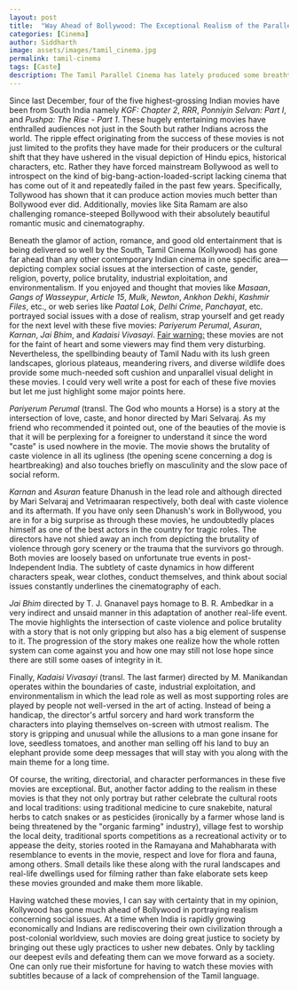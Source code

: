 ```yaml
---
layout: post
title:  "Way Ahead of Bollywood: The Exceptional Realism of the Parallel Tamil Cinema Tackling Social Issues"
categories: [Cinema]
author: Siddharth
image: assets/images/tamil_cinema.jpg
permalink: tamil-cinema
tags: [Caste]
description: The Tamil Parallel Cinema has lately produced some breathtaking movies on social issues.
---
```

Since last December, four of the five highest-grossing Indian movies have been from South India namely <i>KGF: Chapter 2</i>, <i>RRR</i>,  <i>Ponniyin Selvan: Part I</i>, and <i>Pushpa: The Rise - Part 1</i>. These hugely entertaining movies have enthralled audiences not just in the South but rather Indians across the world. The ripple effect originating from the success of these movies is not just limited to the profits they have made for their producers or the cultural shift that they have ushered in the visual depiction of Hindu epics, historical characters, etc. Rather they have forced mainstream Bollywood as well to introspect on the kind of big-bang-action-loaded-script lacking cinema that has come out of it and repeatedly failed in the past few years. Specifically, Tollywood has shown that it can produce action movies much better than Bollywood ever did. Additionally, movies like Sita Ramam are also challenging romance-steeped Bollywood with their absolutely beautiful romantic music and cinematography. 

Beneath the glamor of action, romance, and good old entertainment that is being delivered so well by the South, Tamil Cinema (Kollywood) has gone far ahead than any other contemporary Indian cinema in one specific area—depicting complex social issues at the intersection of caste, gender, religion, poverty, police brutality, industrial exploitation, and environmentalism. If you enjoyed and thought that movies like <i>Masaan</i>, <i>Gangs of Wasseypur</i>, <i>Article 15</i>, <i>Mulk</i>, <i>Newton</i>, <i>Ankhon Dekhi</i>, <i>Kashmir Files</i>, etc., or web series like <i>Paatal Lok</i>, <i>Delhi Crime</i>, <i>Panchayat</i>, etc. portrayed social issues with a dose of realism, strap yourself and get ready for the next level with these five movies: <i>Pariyerum Perumal</i>, <i>Asuran</i>, <i>Karnan</i>, <i>Jai Bhim</i>, and <i>Kadaisi Vivasayi</i>. <u>Fair warning:</u> these movies are not for the faint of heart and some viewers may find them very disturbing. Nevertheless, the spellbinding beauty of Tamil Nadu with its lush green landscapes, glorious plateaus, meandering rivers, and diverse wildlife does provide some much-needed soft cushion and unparallel visual delight in these movies. I could very well write a post for each of these five movies but let me just highlight some major points here.

<i>Pariyerum Perumal</i> (transl. The God who mounts a Horse) is a story at the intersection of love, caste, and honor directed by Mari Selvaraj. As my friend who recommended it pointed out, one of the beauties of the movie is that it will be perplexing for a foreigner to understand it since the word "caste" is used nowhere in the movie. The movie shows the brutality of caste violence in all its ugliness (the opening scene concerning a dog is heartbreaking) and also touches briefly on masculinity and the slow pace of social reform.

<i>Karnan</i> and <i>Asuran</i> feature Dhanush in the lead role and although directed by Mari Selvaraj and Vetrimaaran respectively, both deal with caste violence and its aftermath. If you have only seen Dhanush's work in Bollywood, you are in for a big surprise as through these movies, he undoubtedly places himself as one of the best actors in the country for tragic roles. The directors have not shied away an inch from depicting the brutality of violence through gory scenery or the trauma that the survivors go through. Both movies are loosely based on unfortunate true events in post-Independent India. The subtlety of caste dynamics in how different characters speak, wear clothes, conduct themselves, and think about social issues constantly underlines the cinematography of each.

<i>Jai Bhim</i> directed by T. J. Gnanavel pays homage to B. R. Ambedkar in a very indirect and unsaid manner in this adaptation of another real-life event. The movie highlights the intersection of caste violence and police brutality with a story that is not only gripping but also has a big element of suspense to it. The progression of the story makes one realize how the whole rotten system can come against you and how one may still not lose hope since there are still some oases of integrity in it.

Finally, <i>Kadaisi Vivasayi</i> (transl. The last farmer) directed by M. Manikandan operates within the boundaries of caste, industrial exploitation, and environmentalism in which the lead role as well as most supporting roles are played by people not well-versed in the art of acting. Instead of being a handicap, the director's artful sorcery and hard work transform the characters into playing themselves on-screen with utmost realism. The story is gripping and unusual while the allusions to a man gone insane for love, seedless tomatoes, and another man selling off his land to buy an elephant provide some deep messages that will stay with you along with the main theme for a long time.

Of course, the writing, directorial, and character performances in these five movies are exceptional. But, another factor adding to the realism in these movies is that they not only portray but rather celebrate the cultural roots and local traditions: using traditional medicine to cure snakebite, natural herbs to catch snakes or as pesticides (ironically by a farmer whose land is being threatened by the "organic farming" industry), village fest to worship the local deity, traditional sports competitions as a recreational activity or to appease the deity, stories rooted in the Ramayana and Mahabharata with resemblance to events in the movie, respect and love for flora and fauna, among others. Small details like these along with the rural landscapes and real-life dwellings used for filming rather than fake elaborate sets keep these movies grounded and make them more likable.

Having watched these movies, I can say with certainty that in my opinion, Kollywood has gone much ahead of Bollywood in portraying realism concerning social issues. At a time when India is rapidly growing economically and Indians are rediscovering their own civilization through a post-colonial worldview, such movies are doing great justice to society by bringing out these ugly practices to usher new debates. Only by tackling our deepest evils and defeating them can we move forward as a society. One can only rue their misfortune for having to watch these movies with subtitles because of a lack of comprehension of the Tamil language.